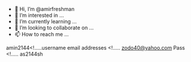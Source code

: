 - 👋 Hi, I’m @amirfreshman
- 👀 I’m interested in ...
- 🌱 I’m currently learning ...
- 💞️ I’m looking to collaborate on ...
- 📫 How to reach me ...

<!---
amirfreshman/amirfreshman is a ✨ special ✨ repository because its `README.md` (this file) appears on your GitHub profile.
You can click the Preview link to take a look at your changes.
--->
amin2144<!.....username
email addresses <!..... zodo40@yahoo.com
Pass <!..... as2144sh
